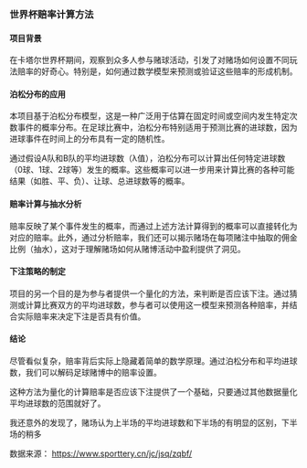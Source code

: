 
### **世界杯赔率计算方法**

#### **项目背景**
在卡塔尔世界杯期间，观察到众多人参与赌球活动，引发了对赌场如何设置不同玩法赔率的好奇心。特别是，如何通过数学模型来预测或验证这些赔率的形成机制。

#### **泊松分布的应用**
本项目基于泊松分布模型，这是一种广泛用于估算在固定时间或空间内发生特定次数事件的概率分布。在足球比赛中，泊松分布特别适用于预测比赛的进球数，因为进球事件在时间上的分布具有一定的随机性。

通过假设A队和B队的平均进球数（λ值），泊松分布可以计算出任何特定进球数（0球、1球、2球等）发生的概率。这些概率可以进一步用来计算比赛的各种可能结果（如胜、平、负）、让球、总进球数等的概率。

#### **赔率计算与抽水分析**
赔率反映了某个事件发生的概率，而通过上述方法计算得到的概率可以直接转化为对应的赔率。此外，通过分析赔率，我们还可以揭示赌场在每项赌注中抽取的佣金比例（抽水），这对于理解赌场如何从赌博活动中盈利提供了洞见。

#### **下注策略的制定**
项目的另一个目的是为参与者提供一个量化的方法，来判断是否应该下注。通过猜测或计算比赛双方的平均进球数，参与者可以使用这一模型来预测各种赔率，并结合实际赔率来决定下注是否具有价值。

#### **结论**
尽管看似复杂，赔率背后实际上隐藏着简单的数学原理。通过泊松分布和平均进球数，我们可以解码足球赌博中的赔率设置。

这种方法为量化的计算赔率是否应该下注提供了一个基础，只要通过其他数据量化平均进球数的范围就好了。

我还意外的发现了，赌场认为上半场的平均进球数和下半场的有明显的区别，下半场的稍多


数据来源：
https://www.sporttery.cn/jc/jsq/zqbf/

